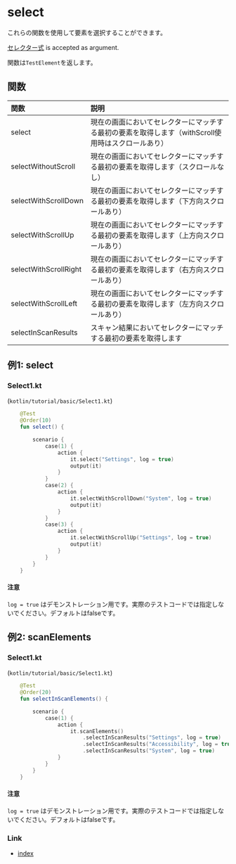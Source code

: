 # select

これらの関数を使用して要素を選択することができます。

[セレクター式](../../selector_and_nickname/selector_expression_ja.md) is accepted as argument.

関数は`TestElement`を返します。

## 関数

| 関数                    | 説明                                                     |
|:----------------------|:-------------------------------------------------------|
| select                | 現在の画面においてセレクターにマッチする最初の要素を取得します（withScroll使用時はスクロールあり） |
| selectWithoutScroll   | 現在の画面においてセレクターにマッチする最初の要素を取得します（スクロールなし）               |
| selectWithScrollDown  | 現在の画面においてセレクターにマッチする最初の要素を取得します（下方向スクロールあり）            |
| selectWithScrollUp    | 現在の画面においてセレクターにマッチする最初の要素を取得します（上方向スクロールあり）            |
| selectWithScrollRight | 現在の画面においてセレクターにマッチする最初の要素を取得します（右方向スクロールあり）            |
| selectWithScrollLeft  | 現在の画面においてセレクターにマッチする最初の要素を取得します（左方向スクロールあり）            |
| selectInScanResults   | スキャン結果においてセレクターにマッチする最初の要素を取得します                       |

## 例1: select

### Select1.kt

(`kotlin/tutorial/basic/Select1.kt`)

```kotlin
    @Test
    @Order(10)
    fun select() {

        scenario {
            case(1) {
                action {
                    it.select("Settings", log = true)
                    output(it)
                }
            }
            case(2) {
                action {
                    it.selectWithScrollDown("System", log = true)
                    output(it)
                }
            }
            case(3) {
                action {
                    it.selectWithScrollUp("Settings", log = true)
                    output(it)
                }
            }
        }
    }
```

#### 注意

`log = true` はデモンストレーション用です。実際のテストコードでは指定しないでください。デフォルトはfalseです。

## 例2: scanElements

### Select1.kt

(`kotlin/tutorial/basic/Select1.kt`)

```kotlin
    @Test
    @Order(20)
    fun selectInScanElements() {

        scenario {
            case(1) {
                action {
                    it.scanElements()
                        .selectInScanResults("Settings", log = true)
                        .selectInScanResults("Accessibility", log = true)
                        .selectInScanResults("System", log = true)
                }
            }
        }
    }
```

#### 注意

`log = true` はデモンストレーション用です。実際のテストコードでは指定しないでください。デフォルトはfalseです。

### Link

- [index](../../../index_ja.md)
